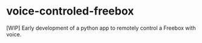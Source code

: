# voice-controled-freebox
[WIP] Early development of a python app to remotely control a Freebox with voice.
